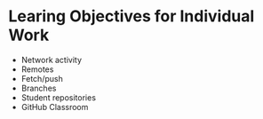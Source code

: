 # Learing Objectives for Individual Work

* Network activity
* Remotes
* Fetch/push
* Branches
* Student repositories
* GitHub Classroom